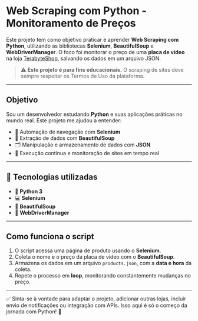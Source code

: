 #  Web Scraping com Python - Monitoramento de Preços

Este projeto tem como objetivo praticar e aprender **Web Scraping com Python**, utilizando as bibliotecas **Selenium**, **BeautifulSoup** e **WebDriverManager**. O foco foi monitorar o preço de uma **placa de vídeo** na loja [TerabyteShop](https://www.terabyteshop.com.br), salvando os dados em um arquivo JSON.

> ⚠️ **Este projeto é para fins educacionais.** O scraping de sites deve sempre respeitar os Termos de Uso da plataforma.

---

##  Objetivo

Sou um desenvolvedor estudando **Python** e suas aplicações práticas no mundo real. Este projeto me ajudou a entender:

- 🤖 Automação de navegação com **Selenium**
- 🧽 Extração de dados com **BeautifulSoup**
- 🗂️ Manipulação e armazenamento de dados com **JSON**
- 🔁 Execução contínua e monitoração de sites em tempo real

---

## 🚀 Tecnologias utilizadas

- 🐍 **Python 3**
- 💻 **Selenium**
- 🍲 **BeautifulSoup**
- 🔧 **WebDriverManager**

---

##  Como funciona o script

1. O script acessa uma página de produto usando o **Selenium**.
2. Coleta o nome e o preço da placa de vídeo com o **BeautifulSoup**.
3. Armazena os dados em um arquivo `products.json`, com a **data e hora** da coleta.
4. Repete o processo em **loop**, monitorando constantemente mudanças no preço.

---

✅ Sinta-se à vontade para adaptar o projeto, adicionar outras lojas, incluir envio de notificações ou integração com APIs. Isso aqui é só o começo da jornada com Python! 🐍
